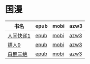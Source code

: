 # 国漫

| 书名 | epub | mobi | azw3 |
| --- | --- | --- | --- |
| [人间快递1](http://ct.dalanmei.com/f/31084289-572117021-04857f) | [epub](http://ct.dalanmei.com/f/31084289-572117021-04857f) | [mobi](http://ct.dalanmei.com/f/31084289-571655638-445256) | [azw3](http://ct.dalanmei.com/f/31084289-572179103-b9fdfa) |
| [镖人9](http://ct.dalanmei.com/f/31084289-572126474-f62986) | [epub](http://ct.dalanmei.com/f/31084289-572126474-f62986) | [mobi](http://ct.dalanmei.com/f/31084289-571632025-188b12) | [azw3](http://ct.dalanmei.com/f/31084289-572186810-12c6c5) |
| [白鹤三绝](http://ct.dalanmei.com/f/31084289-572128499-897d16) | [epub](http://ct.dalanmei.com/f/31084289-572128499-897d16) | [mobi](http://ct.dalanmei.com/f/31084289-571627710-9a09b0) | [azw3](http://ct.dalanmei.com/f/31084289-572188617-622e3e) |
